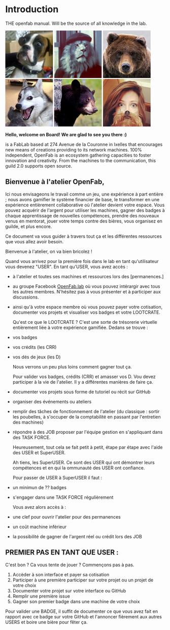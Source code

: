# Introduction

THE openfab manual. Will be the source of all knowledge in the lab.

![](.gitbook/assets/memebers_01.jpg) ![](.gitbook/assets/memebers_02.jpg) ![](.gitbook/assets/memebers_03.jpg)
![](.gitbook/assets/memebers_04.jpg) ![](.gitbook/assets/memebers_05.jpg) ![](.gitbook/assets/memebers_06.jpg)

**Hello, welcome on Board! We are glad to see you there :\)**

is a FabLab based at 274 Avenue de la Couronne in Ixelles that encourages new means of creations providing to its network machines. 100% independent, OpenFab is an ecosystem gathering capacities to foster innovation and creativity. From the machines to the communication, this guild 2.0 supports open source.

## Bienvenue à l'atelier OpenFab,

Ici nous envisageons le travail comme un jeu, une expérience à part entière ; nous avons gamifier le système financier de base, le transformer en une expérience entièrement collaborative où l'atelier devient votre espace. Vous pouvez acquérir de l'argent pour utiliser les machines, gagner des badges à chaque apprentissage de nouvelles compétences, prendre des nouveaux venus en mentorat, jouer votre temps contre des bières, vous organisez en guilde, et plus encore.

Ce document va vous guider à travers tout ça et les différentes ressources que vous allez avoir besoin.

Bienvenue à l'atelier, on va bien bricolez !

Quand vous arrivez pour la première fois dans le lab en tant qu'utilisateur vous devenez "USER". En tant qu'USER, vous avez accès :

* à l'atelier et toutes ses machines et ressources lors des \[permanences.\]
* au groupe Facebook [OpenFab.lab](https://facebook.com/openfab.lab) où vous pouvez intérargir avec tous les autres membres. N'hésitez pas à vous présenter et à participer aux discussions.
* ainsi qu'à votre espace membre où vous pouvez payer votre cotisation, documenter vos projets et visualiser vos badges et votre LOOTCRATE.

  Qu'est ce que le LOOTCRATE ? C'est une sorte de trésorerie virtuelle entièrement liée à votre expérience gamifiée. Dedans se trouve :

* vos badges
* vos crédits \(les CRR\)
* vos dés de jeux \(les D\)

  Nous verrons un peu plus loins comment gagner tout ça.

  Pour valider vos badges, crédits \(CRR\) et amasser vos D. Vou devez participer à la vie de l'atelier. Il y a différentes manières de faire ça.

* documenter vos projets sous forme de tutoriel ou récit sur GitHub
* organiser des événements ou ateliers
* remplir des tâches de fonctionnement de l'atelier \(du classique : sortir les poubelles, à s'occuper de la comptabilité en passant par l'entretien des machines\)
* répondre à des JOB proposer par l'équipe gestion en s'appliquant dans des TASK FORCE.

  Heureusement, tout cela se fait petit à petit, étape par étape avec l'aide des USER et SuperUSER.

  Ah tiens, les SuperUSER. Ce sont des USER qui ont démontrer leurs compétences et en qui la ommunauté des USER ont confiance.

  Pour passer de USER à SuperUSER il faut :

* un minimun de ?? badges
* s'engager dans une TASK FORCE régulièrement

  Vous avez alors accès à :

* une clef pour ouvrir l'atelier pour des permanences
* un coût machine inférieur
* la possibilité de gagner de l'argent réel ou crédit lors des JOB

## PREMIER PAS EN TANT QUE USER :

C'est bon ? Ca vous tente de jouer ? Commençons pas à pas.

1. Accèder à son interface et payer sa cotisation
2. Participer à une première participer sur votre projet ou un projet de votre choix
3. Documenter votre projet sur votre interface ou GitHub
4. Remplir une première issue
5. Gagner son premier badge dans une machine de votre choix

Pour valider une BADGE, il suffit de documenter ce que vous avez fait en rapport avec ce badge sur votre GitHub et l'annoncer fièrement aux autres USERS et boire une bière pour fêter ça.

